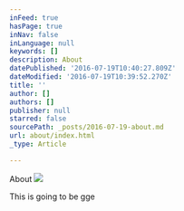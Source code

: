 ```yaml
---
inFeed: true
hasPage: true
inNav: false
inLanguage: null
keywords: []
description: About
datePublished: '2016-07-19T10:40:27.809Z'
dateModified: '2016-07-19T10:39:52.270Z'
title: ''
author: []
authors: []
publisher: null
starred: false
sourcePath: _posts/2016-07-19-about.md
url: about/index.html
_type: Article

---
```

About
![](https://the-grid-user-content.s3-us-west-2.amazonaws.com/ee2497ca-5363-4b0c-8967-f9de727db7ec.jpg)

This is going to be gge